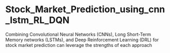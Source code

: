 # Stock_Market_Prediction_using_cnn_lstm_RL_DQN
Combining Convolutional Neural Networks (CNNs), Long Short-Term Memory networks (LSTMs), and Deep Reinforcement Learning (DRL) for stock market prediction can leverage the strengths of each approach
